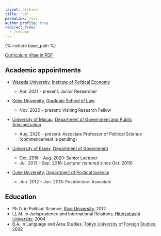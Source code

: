 ```yaml
---
layout: archive
title: "CV"
permalink: /cv/
author_profile: true
redirect_from:
  - /resume
---
```


{% include base_path %}

[Curriculum Vitae in PDF](/files/cv_dchiba.pdf)

## <i class="fas fa-university"></i> Academic appointments
* [Waseda University](https://www.waseda.jp/), [Institute of Political Economy](https://www.waseda.jp/fpse/winpec/en/)
  * Apr. 2021 - present: Junior Researcher

* [Kobe University](https://www.kobe-u.ac.jp/en/), [Graduate School of Law](http://www.law.kobe-u.ac.jp/english.html)
  * Nov. 2020 - present: Visiting Research Fellow

* [University of Macau](https://www.um.edu.mo/), [Department of Government and Public Administration](https://www.um.edu.mo/fss/pa/)
  * Aug. 2020 - present: Associate Professor of Political Science (commencement is pending)

* [University of Essex](https://www.essex.ac.uk/), [Department of Government](https://www.essex.ac.uk/departments/government)
  * Oct. 2016 - Aug. 2020: Senior Lecturer
  * Jul. 2013 - Sep. 2016: Lecturer (tenured since Oct. 2015)

* [Duke University](https://duke.edu/), [Department of Political Science](https://polisci.duke.edu/)
  * Jun. 2012 - Jun. 2013: Postdoctoral Associate

## <i class="fas fa-graduation-cap"></i> Education
* Ph.D. in Political Science, [Rice University](https://www.rice.edu/), 2012
* LL.M. in Jurisprudence and International Relations, [Hitotsubashi University](https://www.hit-u.ac.jp/), 2004
* B.A. in Language and Area Studies, [Tokyo University of Foreign Studies](http://www.tufs.ac.jp/), 2002
